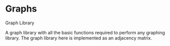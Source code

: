 # Graphs
Graph Library

A graph library with all the basic functions required to perform any graphing library.
The graph library here is implemented as an adjacency matrix. 
